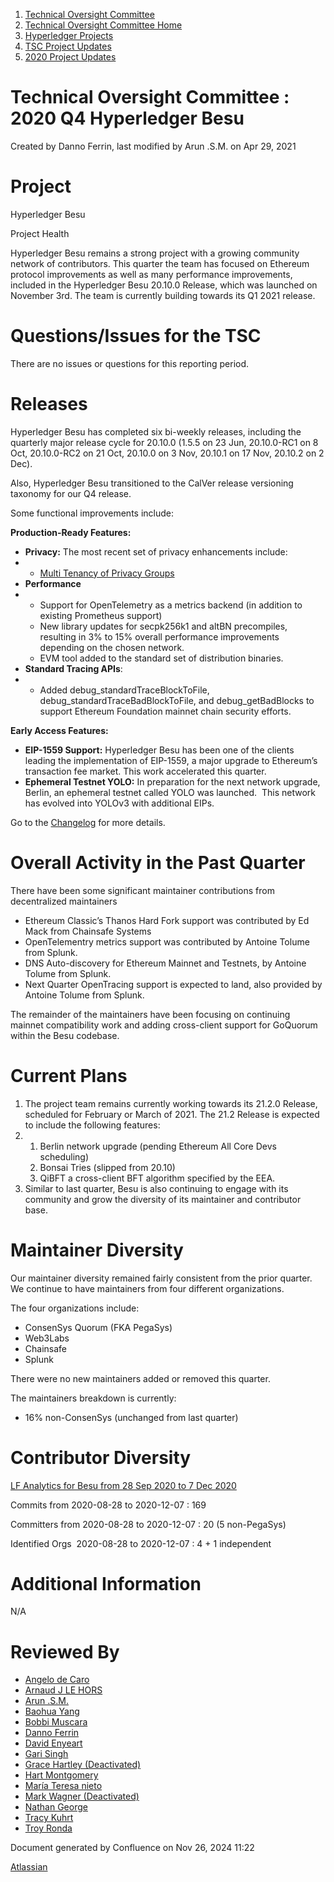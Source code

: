 1. [Technical Oversight Committee](index.html)
2. [Technical Oversight Committee Home](Technical-Oversight-Committee-Home_21430274.html)
3. [Hyperledger Projects](Hyperledger-Projects_21447704.html)
4. [TSC Project Updates](TSC-Project-Updates_21430854.html)
5. [2020 Project Updates](2020-Project-Updates_21450093.html)

# Technical Oversight Committee : 2020 Q4 Hyperledger Besu

Created by Danno Ferrin, last modified by Arun .S.M. on Apr 29, 2021

# Project

Hyperledger Besu

Project Health

Hyperledger Besu remains a strong project with a growing community network of contributors. This quarter the team has focused on Ethereum protocol improvements as well as many performance improvements, included in the Hyperledger Besu 20.10.0 Release, which was launched on November 3rd. The team is currently building towards its Q1 2021 release.

# Questions/Issues for the TSC

There are no issues or questions for this reporting period.

# Releases

Hyperledger Besu has completed six bi-weekly releases, including the quarterly major release cycle for 20.10.0 (1.5.5 on 23 Jun, 20.10.0-RC1 on 8 Oct, 20.10.0-RC2 on 21 Oct, 20.10.0 on 3 Nov, 20.10.1 on 17 Nov, 20.10.2 on 2 Dec).

Also, Hyperledger Besu transitioned to the CalVer release versioning taxonomy for our Q4 release.

Some functional improvements include:

**Production-Ready Features:**

- **Privacy:** The most recent set of privacy enhancements include:
- - [Multi Tenancy of Privacy Groups](https://besu.hyperledger.org/en/stable/Concepts/Privacy/Multi-Tenancy/)
- **Performance**
- - Support for OpenTelemetry as a metrics backend (in addition to existing Prometheus support)
  - New library updates for secpk256k1 and altBN precompiles, resulting in 3% to 15% overall performance improvements depending on the chosen network.
  - EVM tool added to the standard set of distribution binaries.
- **Standard Tracing APIs**:
- - Added debug\_standardTraceBlockToFile, debug\_standardTraceBadBlockToFile, and debug\_getBadBlocks to support Ethereum Foundation mainnet chain security efforts.

**Early Access Features:**

- **EIP-1559 Support:** Hyperledger Besu has been one of the clients leading the implementation of EIP-1559, a major upgrade to Ethereum’s transaction fee market. This work accelerated this quarter.
- **Ephemeral Testnet YOLO:** In preparation for the next network upgrade, Berlin, an ephemeral testnet called YOLO was launched.  This network has evolved into YOLOv3 with additional EIPs.

Go to the [Changelog](https://github.com/hyperledger/besu/releases) for more details.

# Overall Activity in the Past Quarter

There have been some significant maintainer contributions from decentralized maintainers

- Ethereum Classic’s Thanos Hard Fork support was contributed by Ed Mack from Chainsafe Systems
- OpenTelementry metrics support was contributed by Antoine Tolume from Splunk.
- DNS Auto-discovery for Ethereum Mainnet and Testnets, by Antoine Tolume from Splunk.
- Next Quarter OpenTracing support is expected to land, also provided by Antoine Tolume from Splunk.

The remainder of the maintainers have been focusing on continuing mainnet compatibility work and adding cross-client support for GoQuorum within the Besu codebase.

# Current Plans

1. The project team remains currently working towards its 21.2.0 Release, scheduled for February or March of 2021. The 21.2 Release is expected to include the following features:
2. 1. Berlin network upgrade (pending Ethereum All Core Devs scheduling)
   2. Bonsai Tries (slipped from 20.10)
   3. QiBFT a cross-client BFT algorithm specified by the EEA.
3. Similar to last quarter, Besu is also continuing to engage with its community and grow the diversity of its maintainer and contributor base.

# Maintainer Diversity

Our maintainer diversity remained fairly consistent from the prior quarter.  We continue to have maintainers from four different organizations. 

The four organizations include:

- ConsenSys Quorum (FKA PegaSys)
- Web3Labs
- Chainsafe
- Splunk

There were no new maintainers added or removed this quarter.

The maintainers breakdown is currently:

- 16% non-ConsenSys (unchanged from last quarter)

# Contributor Diversity

[LF Analytics for Besu from 28 Sep 2020 to 7 Dec 2020](https://insights.lfx.linuxfoundation.org/projects/hyperledger%2Fbesu/dashboard?time=%7B%22from%22%3A%222020-09-28T06%3A00%3A00.000Z%22%2C%22type%22%3A%22absolute%22%2C%22to%22%3A%222020-12-08T01%3A50%3A27.952Z%22%7D)

Commits from 2020-08-28 to 2020-12-07 : 169

Committers from 2020-08-28 to 2020-12-07 : 20 (5 non-PegaSys)

Identified Orgs  2020-08-28 to 2020-12-07 : 4 + 1 independent

# Additional Information

N/A

# Reviewed By

- [Angelo de Caro](https://lf-hyperledger.atlassian.net/wiki/people/70121:d6b0f0e4-825f-4f16-88e1-4d14e95f2f10?ref=confluence)
- [Arnaud J LE HORS](https://lf-hyperledger.atlassian.net/wiki/people/70121:0e75e3b8-500a-4067-9f7e-ed46e91bcb9d?ref=confluence)
- [Arun .S.M.](https://lf-hyperledger.atlassian.net/wiki/people/621a0e5097d313006ba7386a?ref=confluence)
- [Baohua Yang](https://lf-hyperledger.atlassian.net/wiki/people/557058:17d87dbf-05fe-4c1b-84cf-fd69f7fcbb20?ref=confluence)
- [Bobbi Muscara](https://lf-hyperledger.atlassian.net/wiki/people/5c4cb1b7d8bbb7445c0a457e?ref=confluence)
- [Danno Ferrin](https://lf-hyperledger.atlassian.net/wiki/people/5b7f2d80c4e4892a5b789551?ref=confluence)
- [David Enyeart](https://lf-hyperledger.atlassian.net/wiki/people/712020:30d7e775-8a5d-4896-8950-8da2af027639?ref=confluence)
- [Gari Singh](https://lf-hyperledger.atlassian.net/wiki/people/557058:51429e31-90f4-4684-b7cd-9a4fe15ff188?ref=confluence)
- [Grace Hartley (Deactivated)](https://lf-hyperledger.atlassian.net/wiki/people/5c3e0cd1ff324728a1db2448?ref=confluence)
- [Hart Montgomery](https://lf-hyperledger.atlassian.net/wiki/people/712020:86f447c0-86dc-43b3-ac03-6a31923bbb84?ref=confluence)
- [María Teresa nieto](https://lf-hyperledger.atlassian.net/wiki/people/5d36fa46af1d920bc99755b6?ref=confluence)
- [Mark Wagner (Deactivated)](https://lf-hyperledger.atlassian.net/wiki/people/70121:81b88945-c9ef-40fe-9224-207bdb280922?ref=confluence)
- [Nathan George](https://lf-hyperledger.atlassian.net/wiki/people/712020:3e7556ab-cdb8-47f5-8b68-12a3378021fd?ref=confluence)
- [Tracy Kuhrt](https://lf-hyperledger.atlassian.net/wiki/people/712020:eb6ae9c3-aa8e-40ba-9dab-a6969b1ac52e?ref=confluence)
- [Troy Ronda](https://lf-hyperledger.atlassian.net/wiki/people/557058:c854f35a-2b58-4be3-9003-ca2a67495580?ref=confluence)

Document generated by Confluence on Nov 26, 2024 11:22

[Atlassian](http://www.atlassian.com/)
